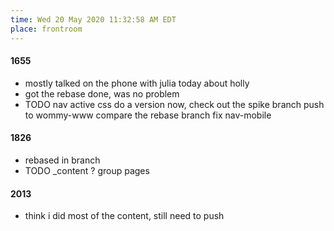 ```yaml
---
time: Wed 20 May 2020 11:32:58 AM EDT
place: frontroom
---
```

#### 1655
-
	mostly talked on the phone with julia today about holly
-
	got the rebase done, was no problem
-
	TODO
		nav active
		css
			do a version now, check out the spike branch
		push to wommy-www
		compare the rebase branch
		fix nav-mobile

#### 1826
-
	rebased in branch
-
	TODO
		_content
		?	group pages

#### 2013
-
	think i did most of the content,
	still need to push

